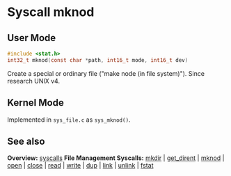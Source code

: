 # Syscall mknod

## User Mode

```C
#include <stat.h>
int32_t mknod(const char *path, int16_t mode, int16_t dev)
```

Create a special or ordinary file ("make node (in file system)"). Since research UNIX v4.

## Kernel Mode

Implemented in `sys_file.c` as `sys_mknod()`. 

## See also

**Overview:** [syscalls](syscalls.md)
**File Management Syscalls:**
[mkdir](mkdir.md) | [get_dirent](get_dirent.md) | [mknod](mknod.md) | [open](open.md) | [close](close.md) | [read](read.md) | [write](write.md) | [dup](dup.md) | [link](link.md) | [unlink](unlink.md) | [fstat](fstat.md)

